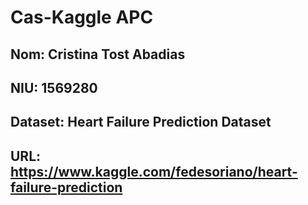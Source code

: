 # Cas-Kaggle APC

## Nom: Cristina Tost Abadias
## NIU: 1569280
## Dataset: Heart Failure Prediction Dataset
## URL: https://www.kaggle.com/fedesoriano/heart-failure-prediction



